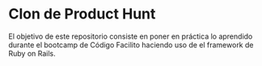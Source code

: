 # Clon de Product Hunt

El objetivo de este repositorio consiste en poner en práctica lo aprendido durante el bootcamp de Código Facilito haciendo uso de el framework de Ruby on Rails.